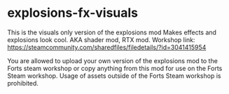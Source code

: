 # explosions-fx-visuals
This is the visuals only version of the explosions mod
Makes effects and explosions look cool. AKA shader mod, RTX mod.
Workshop link: https://steamcommunity.com/sharedfiles/filedetails/?id=3041415954

You are allowed to upload your own version of the explosions mod to the Forts steam workshop or copy anything from this mod for use on the Forts Steam workshop.
Usage of assets outside of the Forts Steam workshop is prohibited.
